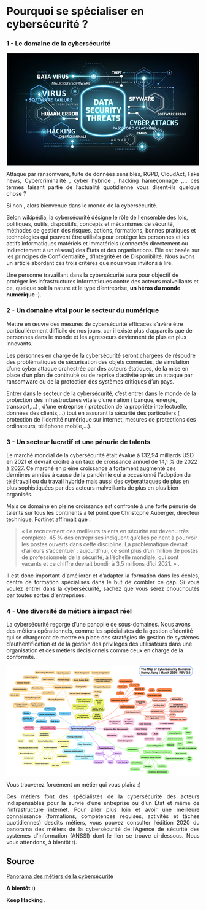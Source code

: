 # **Pourquoi se spécialiser en cybersécurité ?**

### 1 - Le domaine de la cybersécurité



<p align="center"> 
<img src="img1-1-CP.png" align="center">
</p>


<p align="justify">
Attaque par ransomware, fuite de données sensibles, RGPD, CloudAct, Fake news, Cybercriminalité , cyber hybride , hacking hameçonnage ,... ces termes faisant partie de l’actualité quotidienne  vous disent-ils quelque chose ? 

Si non , alors bienvenue dans le monde de la cybersécurité. 

Selon wikipédia, la cybersécurité  désigne  le rôle de l'ensemble des lois, politiques, outils, dispositifs, concepts et mécanismes de sécurité, méthodes de gestion des risques, actions, formations, bonnes pratiques et technologies qui peuvent être utilisés pour protéger les personnes et les actifs informatiques matériels et immatériels (connectés directement ou indirectement à un réseau) des États et des organisations.  Elle est basée sur les principes de Confidentialité , d’Intégrité et de Disponibilité. Nous avons un article abordant ces trois critères que nous vous invitons à lire.

Une personne travaillant dans la cybersécurité aura  pour objectif de protéger les infrastructures informatiques  contre des acteurs malveillants et ce, quelque soit la nature et le type d’entreprise, <b class="term">un héros du monde numérique</b> :).
</p>




### 2 - Un domaine vital pour le secteur du numérique 


<p align="justify">

Mettre en œuvre des mesures de cybersécurité efficaces s’avère être particulièrement difficile de nos jours, car il existe plus d’appareils que de personnes dans le monde et les agresseurs deviennent de plus en plus innovants.

Les personnes en charge de la cybersécurité seront chargées de résoudre  des problématiques de sécurisation des objets connectés, de  simulation d’une cyber attaque orchestrée par des acteurs étatiques, de la mise en place d’un plan de continuité ou de reprise d’activité après un attaque par ransomware  ou de la protection des systèmes critiques d’un pays.

Entrer dans le secteur de la cybersécurité, c’est entrer dans le monde de la protection des infrastructures vitale d’une nation ( banque, energie, transport,...) , d’une entreprise ( protection de la propriété intellectuelle, données des clients,...) tout en assurant  la sécurité des particuliers ( protection de l’identité numérique sur internet,  mesures de protections des ordinateurs, téléphone mobile,...).

</p>



### 3 - Un secteur lucratif et une pénurie de talents


<p align="justify">

Le marché mondial de la cybersécurité était évalué à 132,94 milliards USD en 2021 et devrait croître à un taux de croissance annuel de 14,1 % de 2022 à 2027. Ce marché en pleine croissance a fortement augmenté ces dernières années à  cause de la pandémie qui a occasionné l’adoption du télétravail ou du travail hybride mais aussi des cyberattaques de plus en plus sophistiquées  par des acteurs malveillants de plus en plus bien organisés.

Mais ce  domaine en pleine croissance est confronté à  une forte pénurie de talents sur tous les continents à tel point que Christophe Auberger, directeur technique, Fortinet affirmait que : </p>
  
> « Le recrutement des meilleurs talents en sécurité est devenu très complexe. 45 % des entreprises indiquent qu’elles peinent à pourvoir les postes ouverts dans cette discipline. La problématique devrait d’ailleurs s’accentuer : aujourd’hui, ce sont plus d’un million de postes de professionnels de la sécurité, à l’échelle mondiale, qui sont vacants et ce chiffre devrait bondir à 3,5 millions d’ici 2021. » .

<p align="justify">Il est donc important d'améliorer et d’adapter la formation dans les écoles, centre de formation spécialisés dans le but de combler ce gap. 
Si vous voulez entrer dans la cybersécurité, sachez que vous serez chouchoutés par toutes sortes d'entreprises. </p>


### 4 - Une diversité de métiers  à impact réel


<p align="justify">


La cybersécurité regorge d’une panoplie de sous-domaines. Nous avons des métiers opérationnels, comme les spécialistes de la gestion d’identité qui se chargeront de mettre en place des stratégies de gestion de systèmes d’authentification et de la gestion des privilèges des utilisateurs dans une organisation et des métiers décisionnels comme ceux en charge de la conformité.

</p>

<p align="center"> 
<img src="img1-2-CP.png" align="center">
</p>

<p align="justify"> Vous trouverez forcément un métier qui vous plaira :) </p>

<p align="justify"> Ces métiers font des spécialistes de la cybersécurité des acteurs indispensables pour la survie d’une entreprise  ou d’un État et même de l’infrastructure internet.
Pour aller plus loin et avoir une meilleure connaissance (formations, compétences requises, activités et tâches quotidiennes)  desdits métiers, vous pouvez consulter  l’édition 2020 du panorama des métiers de la cybersécurité de l’Agence de sécurité des systèmes d'information (ANSSI) dont le lien se trouve ci-dessous.
Nous vous attendons, à bientôt :).
</p>

## Source

[Panorama des métiers de la cybersécurité](https://www.ssi.gouv.fr/uploads/2021/10/anssi-panorama_metiers_cybersecurite-2020.pdf)

<p align="justify"> <strong> A bientôt :) </strong>
</p>

<p align="justify"> <strong> Keep Hacking </strong>. 
</p>